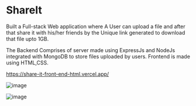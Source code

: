 # ShareIt

Built a Full-stack Web application where A User can upload a file and after that share it with his/her friends by the Unique link generated to download that file upto 1GB.

The Backend Comprises of server made using ExpressJs and NodeJs integrated with MongoDB to store files uploaded by users. Frontend is made using HTML,CSS.

https://share-it-front-end-html.vercel.app/

![image](https://github.com/Uday-Berad22/ShareIt_FrontEnd/assets/120621657/cc41dfe5-4111-4726-a667-98177f8d6a61)

![image](https://github.com/Uday-Berad22/ShareIt_FrontEnd/assets/120621657/b6d113b1-0039-4d52-b8b8-0c545fe694a9)

